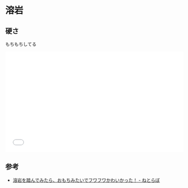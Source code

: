 # 溶岩

## 硬さ

もちもちしてる

<iframe width="560" height="315" src="//www.youtube.com/embed/YTiWetiJVN8" frameborder="0" allowfullscreen></iframe>

## 参考

- [溶岩を踏んでみたら、おもちみたいでフワフワかわいかった！ - ねとらぼ](http://nlab.itmedia.co.jp/nl/articles/1412/30/news019.html)
